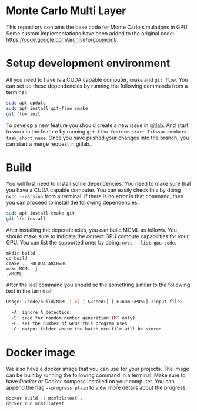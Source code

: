 # Monte Carlo Multi Layer

This repository contains the base code for Monte Carlo simulations in GPU. Some custom implementations have been added 
to the original code: https://code.google.com/archive/p/gpumcml/.

# Setup development environment
All you need to have is a CUDA capable computer, `cmake` and `git flow`. You can set up these dependencies by running 
the following commands from a terminal:

```bash
sudo apt update
sudo apt install git-flow cmake
git flow init
```

To develop a new feature you should create a new issue in [gitlab](https://git.dkfz.de/imsy/issi/mcmlgpu/-/issues). And 
start to work in the feature by running `git flow feature start T<issue-number>-task_short_name`. Once you have pushed
your changes into the branch, you can start a merge request in gitlab.

# Build 
You will first need to install some dependencies. You need to make sure that you have a CUDA capable computer.
You can easily check this by doing `nvcc --version` from a terminal. If there is no error in that command, then you can
proceed to install the following dependencies:

```bash
sudo apt install cmake git
git lfs install
```

After installing the dependencies, you can build MCML as follows. 
You should make sure to indicate the correct GPU compute capabilities for your GPU. 
You can list the supported ones by doing: `nvcc --list-gpu-code`.

```lang=bash
mkdir build
cd build 
cmake .. -DCUDA_ARCH=86
make MCML -j
./MCML
```
After the last command you should se the something similar to the following text in the terminal: 

````bash
Usage: /code/build/MCML [-A] [-S<seed>] [-G<num GPUs>] <input file>

  -A: ignore A detection
  -S: seed for random number generation (MT only)
  -G: set the number of GPUs this program uses
  -O: output folder where the batch.mco file will be stored
````

# Docker image
We also have a docker image that you can use for your projects. The image can be built by running the following command 
in a terminal. Make sure to have _Docker_ or _Docker compose_ installed on your computer. You can append the flag 
`--progress plain` to view more details about the progress. 

```bash
docker build -t mcml:latest .
docker run mcml:latest
```
